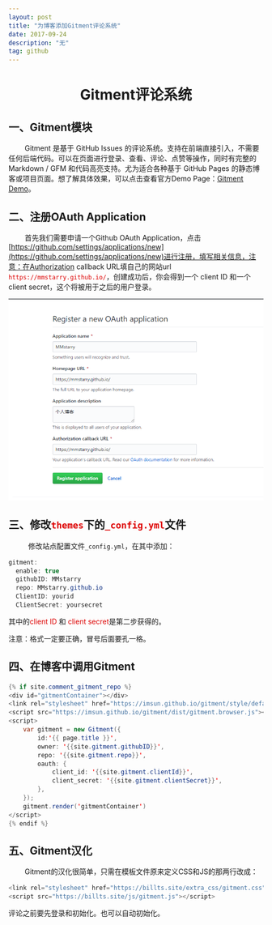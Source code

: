 ```yaml
---
layout: post
title: "为博客添加Gitment评论系统"
date: 2017-09-24 
description: "无"
tag: github
---  
```



# <center>Gitment评论系统</center>

## 一、Gitment模块 

&emsp; &emsp;Gitment 是基于 GitHub Issues 的评论系统。支持在前端直接引入，不需要任何后端代码。可以在页面进行登录、查看、评论、点赞等操作，同时有完整的 Markdown / GFM 和代码高亮支持。尤为适合各种基于 GitHub Pages 的静态博客或项目页面。想了解具体效果，可以点击查看官方Demo Page：[Gitment Demo](https://imsun.github.io/gitment/)。


## 二、注册OAuth Application

&emsp; &emsp;首先我们需要申请一个Github OAuth Application，点击[https://github.com/settings/applications/new](https://github.com/settings/applications/new)进行注册，填写相关信息，注意：在Authorization callback URL填自己的网站url <font color="#dd0000">`https://mmstarry.github.io/`</font>，创建成功后，你会得到一个 client ID 和一个 client secret，这个将被用于之后的用户登录。

![](/images/posts/2017092401.png)

## 三、修改<font color="#dd0000">`themes`</font>下的<font color="#dd0000">`_config.yml`</font>文件

&emsp; &emsp; 修改站点配置文件`_config.yml`，在其中添加：

```java
gitment:
  enable: true
  githubID: MMstarry
  repo: MMstarry.github.io
  ClientID: yourid
  ClientSecret: yoursecret
```

其中的<font color="#dd0000">client ID</font> 和 <font color="#dd0000">client secret</font>是第二步获得的。

注意：格式一定要正确，冒号后面要孔一格。

## 四、在博客中调用Gitment

```java
{% if site.comment_gitment_repo %}
<div id="gitmentContainer"></div>
<link rel="stylesheet" href="https://imsun.github.io/gitment/style/default.css">
<script src="https://imsun.github.io/gitment/dist/gitment.browser.js"></script>
<script>
    var gitment = new Gitment({
        id:'{{ page.title }}', 
        owner: '{{site.gitment.githubID}}',
        repo: '{{site.gitment.repo}}',
        oauth: {
            client_id: '{{site.gitment.clientId}}',
            client_secret: '{{site.gitment.clientSecret}}',
        },
    });
    gitment.render('gitmentContainer')
</script>
{% endif %}

```

## 五、Gitment汉化

&emsp; &emsp;Gitment的汉化很简单，只需在模板文件原来定义CSS和JS的那两行改成：

```js
<link rel="stylesheet" href="https://billts.site/extra_css/gitment.css">
<script src="https://billts.site/js/gitment.js"></script>
```



评论之前要先登录和初始化。也可以自动初始化。